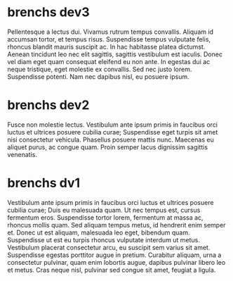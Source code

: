 
# brenchs dev3

Pellentesque a lectus dui. Vivamus rutrum tempus convallis. Aliquam id accumsan tortor, et tempus risus. Suspendisse tempus vulputate felis, rhoncus blandit mauris suscipit ac. In hac habitasse platea dictumst. Aenean tincidunt leo nec elit sagittis, sagittis vestibulum est iaculis. Donec vel diam eget quam consequat eleifend eu non ante. In egestas dui ac neque tristique, eget molestie ex convallis. Sed nec justo lorem. Suspendisse potenti. Nam nec dapibus nisl, eu posuere ipsum.

# brenchs dev2
Fusce non molestie lectus. Vestibulum ante ipsum primis in faucibus orci luctus et ultrices posuere cubilia curae; Suspendisse eget turpis sit amet nisi consectetur vehicula. Phasellus posuere mattis nunc. Maecenas eu aliquet purus, ac congue quam. Proin semper lacus dignissim sagittis venenatis. 

# brenchs dv1
Vestibulum ante ipsum primis in faucibus orci luctus et ultrices posuere cubilia curae; Duis eu malesuada quam. Ut nec tempus est, cursus fermentum eros. Suspendisse tortor lorem, fermentum at massa ac, rhoncus mollis quam. Sed aliquam tempus metus, id hendrerit enim semper et. Donec ut est aliquam, malesuada leo eget, bibendum quam. Suspendisse ut est eu turpis rhoncus vulputate interdum ut metus. Vestibulum placerat consectetur arcu, eu suscipit sem varius sit amet. Suspendisse egestas porttitor augue in pretium. Curabitur aliquam, urna a consectetur pulvinar, quam enim lobortis augue, dapibus pulvinar libero leo et metus. Cras neque nisl, pulvinar sed congue sit amet, feugiat a ligula.

